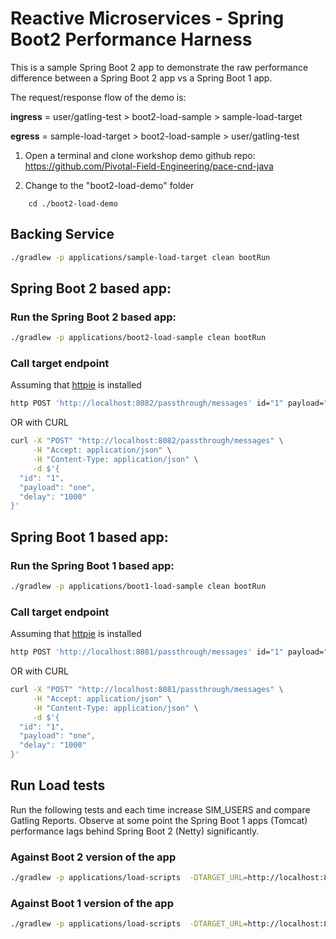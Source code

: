 # Reactive Microservices - Spring Boot2 Performance Harness

This is a sample Spring Boot 2 app to demonstrate the raw performance difference between a Spring Boot 2 app vs a Spring Boot 1 app. 

The request/response flow of the demo is:

**ingress** = user/gatling-test > boot2-load-sample > sample-load-target

**egress** = sample-load-target > boot2-load-sample > user/gatling-test 

1. Open a terminal and clone workshop demo github repo: <https://github.com/Pivotal-Field-Engineering/pace-cnd-java>

1. Change to the "boot2-load-demo" folder

```
    cd ./boot2-load-demo
```

## Backing Service

```bash
./gradlew -p applications/sample-load-target clean bootRun
```

## Spring Boot 2 based app:

### Run the Spring Boot 2 based app:

```bash
./gradlew -p applications/boot2-load-sample clean bootRun
```

### Call target endpoint

Assuming that [httpie](https://httpie.org/) is installed

```bash
http POST 'http://localhost:8082/passthrough/messages' id="1" payload="one"   delay="1000"
```

OR with CURL

```bash
curl -X "POST" "http://localhost:8082/passthrough/messages" \
     -H "Accept: application/json" \
     -H "Content-Type: application/json" \
     -d $'{
  "id": "1",
  "payload": "one",
  "delay": "1000"
}'
```


## Spring Boot 1 based app:

### Run the Spring Boot 1 based app:

```bash
./gradlew -p applications/boot1-load-sample clean bootRun
```

### Call target endpoint

Assuming that [httpie](https://httpie.org/) is installed

```bash
http POST 'http://localhost:8081/passthrough/messages' id="1" payload="one"   delay="1000"
```

OR with CURL

```bash
curl -X "POST" "http://localhost:8081/passthrough/messages" \
     -H "Accept: application/json" \
     -H "Content-Type: application/json" \
     -d $'{
  "id": "1",
  "payload": "one",
  "delay": "1000"
}'
```

## Run Load tests

Run the following tests and each time increase SIM_USERS and compare Gatling Reports.  Observe at some point the Spring Boot 1 apps (Tomcat) performance lags behind Spring Boot 2 (Netty) significantly.

### Against Boot 2 version of the app

```bash
./gradlew -p applications/load-scripts  -DTARGET_URL=http://localhost:8082 -DSIM_USERS=300 gatlingRun
```

### Against Boot 1 version of the app

```bash
./gradlew -p applications/load-scripts  -DTARGET_URL=http://localhost:8081 -DSIM_USERS=300 gatlingRun
```
